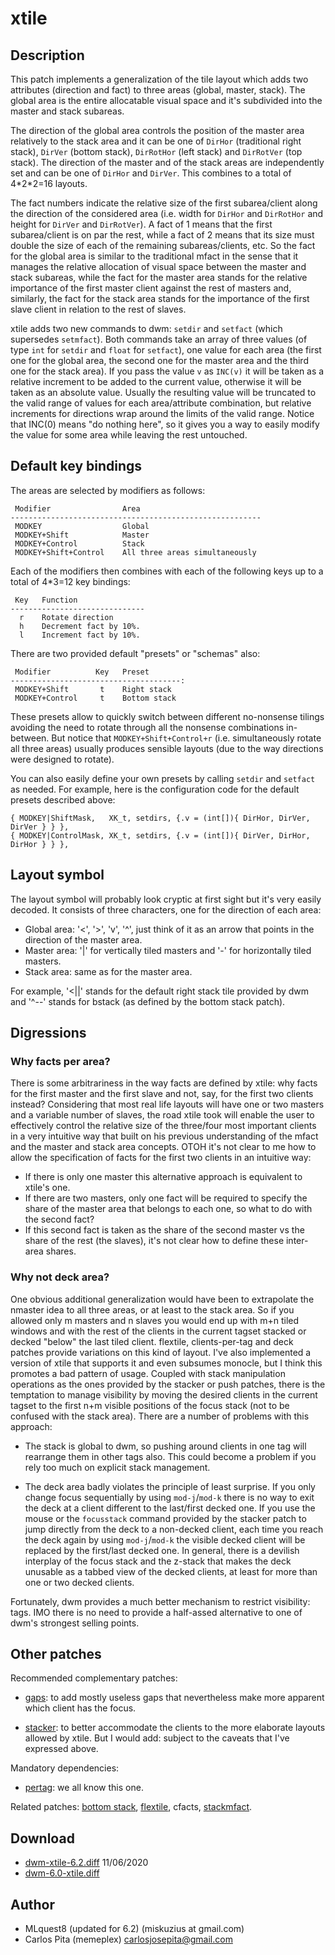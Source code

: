 xtile
=====

Description
-----------
This patch implements a generalization of the tile layout which adds two
attributes (direction and fact) to three areas (global, master, stack). The
global area is the entire allocatable visual space and it's subdivided into the
master and stack subareas.

The direction of the global area controls the position of the master area
relatively to the stack area and it can be one of `DirHor` (traditional right
stack), `DirVer` (bottom stack), `DirRotHor` (left stack) and `DirRotVer` (top
stack). The direction of the master and of the stack areas are independently
set and can be one of `DirHor` and `DirVer`. This combines to a total of
4\*2\*2=16 layouts.

The fact numbers indicate the relative size of the first subarea/client along
the direction of the considered area (i.e. width for `DirHor` and `DirRotHor`
and height for `DirVer` and `DirRotVer`). A fact of 1 means that the first
subarea/client is on par the rest, while a fact of 2 means that its size must
double the size of each of the remaining subareas/clients, etc. So the fact for
the global area is similar to the traditional mfact in the sense that it
manages the relative allocation of visual space between the master and stack
subareas, while the fact for the master area stands for the relative importance
of the first master client against the rest of masters and, similarly, the fact
for the stack area stands for the importance of the first slave client in
relation to the rest of slaves.

xtile adds two new commands to dwm: `setdir` and `setfact` (which supersedes
`setmfact`). Both commands take an array of three values (of type `int` for
`setdir` and `float` for `setfact`), one value for each area (the first one for
the global area, the second one for the master area and the third one for the
stack area). If you pass the value `v` as `INC(v)` it will be taken as a
relative increment to be added to the current value, otherwise it will be taken
as an absolute value. Usually the resulting value will be truncated to the
valid range of values for each area/attribute combination, but relative
increments for directions wrap around the limits of the valid range. Notice
that INC(0) means "do nothing here", so it gives you a way to easily modify the
value for some area while leaving the rest untouched.

Default key bindings
--------------------
The areas are selected by modifiers as follows:

	 Modifier                Area
	--------------------------------------------------------
	 MODKEY                  Global
	 MODKEY+Shift            Master
	 MODKEY+Control          Stack
	 MODKEY+Shift+Control    All three areas simultaneously

Each of the modifiers then combines with each of the following keys up to a
total of 4\*3=12 key bindings:

	 Key   Function
	------------------------------
	  r    Rotate direction
	  h    Decrement fact by 10%.
	  l    Increment fact by 10%.

There are two provided default "presets" or "schemas" also:

	 Modifier          Key   Preset
	--------------------------------------:
	 MODKEY+Shift       t    Right stack
	 MODKEY+Control     t    Bottom stack

These presets allow to quickly switch between different no-nonsense tilings
avoiding the need to rotate through all the nonsense combinations in-between.
But notice that `MODKEY+Shift+Control+r` (i.e. simultaneously rotate all three
areas) usually produces sensible layouts (due to the way directions were
designed to rotate).

You can also easily define your own presets by calling `setdir` and `setfact`
as needed. For example, here is the configuration code for the default presets
described above:

	{ MODKEY|ShiftMask,   XK_t, setdirs, {.v = (int[]){ DirHor, DirVer, DirVer } } },
	{ MODKEY|ControlMask, XK_t, setdirs, {.v = (int[]){ DirVer, DirHor, DirHor } } },

Layout symbol
-------------

The layout symbol will probably look cryptic at first sight but it's very
easily decoded. It consists of three characters, one for the direction of each
area:

* Global area: '<', '>', 'v', '^', just think of it as an arrow that points in the
  direction of the master area.
* Master area: '|' for vertically tiled masters and '-' for horizontally tiled masters.
* Stack area: same as for the master area.

For example, '<||' stands for the default right stack tile provided by dwm and
'^--' stands for bstack (as defined by the bottom stack patch).

Digressions
-----------

### Why facts per area?

There is some arbitrariness in the way facts are defined by xtile: why facts
for the first master and the first slave and not, say, for the first two
clients instead? Considering that most real life layouts will have one or two
masters and a variable number of slaves, the road xtile took will enable the
user to effectively control the relative size of the three/four most important
clients in a very intuitive way that built on his previous understanding of the
mfact and the master and stack area concepts. OTOH it's not clear to me how to
allow the specification of facts for the first two clients in an intuitive way:

* If there is only one master this alternative approach is equivalent to
  xtile's one.
* If there are two masters, only one fact will be required to specify the share
  of the master area that belongs to each one, so what to do with the second
  fact?
* If this second fact is taken as the share of the second master vs the share
  of the rest (the slaves), it's not clear how to define these inter-area shares.

### Why not deck area?

One obvious additional generalization would have been to extrapolate the
nmaster idea to all three areas, or at least to the stack area. So if you
allowed only m masters and n slaves you would end up with m+n tiled windows and
with the rest of the clients in the current tagset stacked or decked "below"
the last tiled client. flextile, clients-per-tag and deck patches provide
variations on this kind of layout. I've also implemented a version of xtile
that supports it and even subsumes monocle, but I think this promotes a bad
pattern of usage. Coupled with stack manipulation operations as the ones
provided by the stacker or push patches, there is the temptation to manage
visibility by moving the desired clients in the current tagset to the first n+m
visible positions of the focus stack (not to be confused with the stack area).
There are a number of problems with this approach:

* The stack is global to dwm, so pushing around clients in one tag will
  rearrange them in other tags also. This could become a problem if you rely too
  much on explicit stack management.

* The deck area badly violates the principle of least surprise. If you only
  change focus sequentially by using `mod-j`/`mod-k` there is no way to exit the
  deck at a client different to the last/first decked one. If you use the mouse
  or the `focusstack` command provided by the stacker patch to jump directly from
  the deck to a non-decked client, each time you reach the deck again by using
  `mod-j`/`mod-k` the visible decked client will be replaced by the first/last
  decked one. In general, there is a devilish interplay of the focus stack and
  the z-stack that makes the deck unusable as a tabbed view of the decked
  clients, at least for more than one or two decked clients.

Fortunately, dwm provides a much better mechanism to restrict visibility: tags.
IMO there is no need to provide a half-assed alternative to one of dwm's
strongest selling points.

Other patches
-------------
Recommended complementary patches:

* [gaps](../gaps/): to add mostly useless gaps that nevertheless make more
  apparent which client has the focus.

* [stacker](../stacker/): to better accommodate the clients to the more
  elaborate layouts allowed by xtile. But I would add: subject to the caveats
  that I've expressed above.

Mandatory dependencies:

* [pertag](../pertag/): we all know this one.

Related patches: [bottom stack](../bottomstack/), [flextile](../flextile/),
cfacts, [stackmfact](../stackmfact/).

Download
--------
* [dwm-xtile-6.2.diff](dwm-xtile-6.2.diff) 11/06/2020
* [dwm-6.0-xtile.diff](dwm-6.0-xtile.diff)

Author
------
* MLquest8 (updated for 6.2) (miskuzius at gmail.com)
* Carlos Pita (memeplex) <carlosjosepita@gmail.com>
